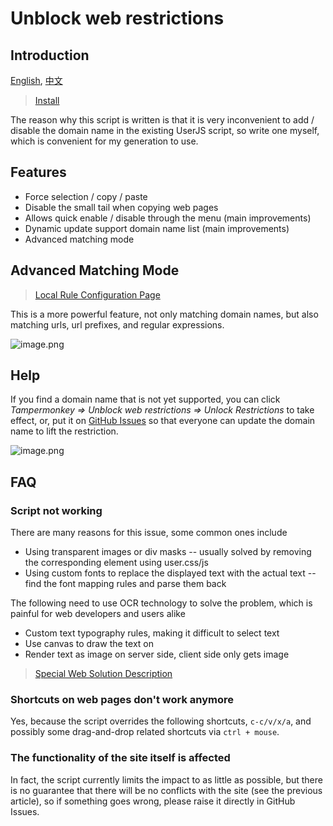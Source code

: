 ﻿# Unblock web restrictions

## Introduction

[English](https://github.com/rxliuli/userjs/blob/master/apps/unblock-web-restrictions/README.md), [中文](https://github.com/rxliuli/userjs/blob/master/apps/unblock-web-restrictions/README.zhCN.md)

> [Install](https://userjs.rxliuli.com/unblock-web-restrictions/index.user.js)

The reason why this script is written is that it is very inconvenient to add / disable the domain name in the existing UserJS script, so write one myself, which is convenient for my generation to use.

## Features

- Force selection / copy / paste
- Disable the small tail when copying web pages
- Allows quick enable / disable through the menu (main improvements)
- Dynamic update support domain name list (main improvements)
- Advanced matching mode

## Advanced Matching Mode

> [Local Rule Configuration Page](https://userjs.rxliuli.com/)

This is a more powerful feature, not only matching domain names, but also matching urls, url prefixes, and regular expressions.

![image.png](https://i.loli.net/2020/05/17/4Piwq6CbGIfx1HU.png)

## Help

If you find a domain name that is not yet supported, you can click _Tampermonkey => Unblock web restrictions => Unlock Restrictions_ to take effect, or, put it on [GitHub Issues](https://github.com/rxliuli/userjs/issues) so that everyone can update the domain name to lift the restriction.

![image.png](https://i.loli.net/2019/10/15/xypJIQnbtN4DuWM.png)

## FAQ

### Script not working

There are many reasons for this issue, some common ones include

- Using transparent images or div masks -- usually solved by removing the corresponding element using user.css/js
- Using custom fonts to replace the displayed text with the actual text -- find the font mapping rules and parse them back

The following need to use OCR technology to solve the problem, which is painful for web developers and users alike

- Custom text typography rules, making it difficult to select text
- Use canvas to draw the text on
- Render text as image on server side, client side only gets image

> [Special Web Solution Description](https://github.com/rxliuli/userjs/blob/master/apps/unblock-web-restrictions/docs/SpecialPages.md)

### Shortcuts on web pages don't work anymore

Yes, because the script overrides the following shortcuts, `c-c/v/x/a`, and possibly some drag-and-drop related shortcuts via `ctrl + mouse`.

### The functionality of the site itself is affected

In fact, the script currently limits the impact to as little as possible, but there is no guarantee that there will be no conflicts with the site (see the previous article), so if something goes wrong, please raise it directly in GitHub Issues.
